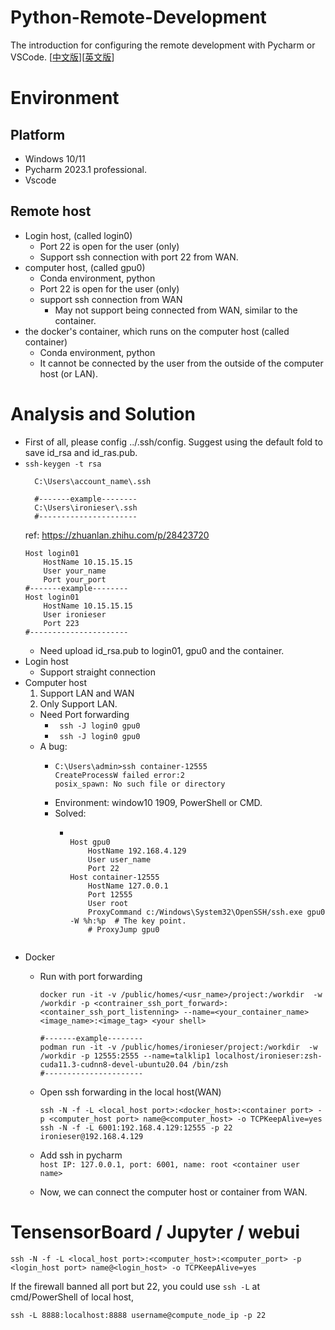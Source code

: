 # Python-Remote-Development
The introduction for configuring the remote development with Pycharm or VSCode. 
[[中文版](https://github.com/Ironieser/Python-Remote-Development/blob/main/README_chs.md)][[英文版](https://github.com/Ironieser/Python-Remote-Development/blob/main/README.md)]
# Environment
## Platform
  - Windows 10/11
  - Pycharm 2023.1 professional.
  - Vscode
## Remote host
  - Login host, (called login0)
    - Port 22 is open for the user (only)
    - Support ssh connection with port 22 from WAN.
  - computer host, (called gpu0)
    - Conda environment, python
    - Port 22 is open for the user (only)
    - support ssh connection from WAN
      - May not support being connected from WAN, similar to the container.
  - the docker's container, which runs on the computer host (called container)
    - Conda environment, python   
    - It cannot be connected by the user from the outside of the computer host (or LAN).
# Analysis and Solution  
  - First of all, please config ../.ssh/config. Suggest using the default fold to save id_rsa and id_ras.pub.
  - ```ssh-keygen -t rsa```
    ```
      C:\Users\account_name\.ssh
    
      #-------example--------
      C:\Users\ironieser\.ssh
      #----------------------
    ```
    ref: https://zhuanlan.zhihu.com/p/28423720
    ```config
    Host login01
        HostName 10.15.15.15
        User your_name
        Port your_port
    #-------example--------
    Host login01
        HostName 10.15.15.15
        User ironieser
        Port 223
    #----------------------
    ```
      - Need upload id_rsa.pub to login01, gpu0 and the container.
  - Login host
    - Support straight connection
  - Computer host
    1. Support LAN and WAN
    2. Only Support LAN.
      - Need Port forwarding  
        - ``` ssh -J login0 gpu0```
        - ``` ssh -J login0 gpu0```
    - A bug:
        - ```shell
          C:\Users\admin>ssh container-12555
          CreateProcessW failed error:2
          posix_spawn: No such file or directory
          ```
        - Environment: window10 1909, PowerShell or CMD.
      - Solved:
        - ```shell
  
          Host gpu0
              HostName 192.168.4.129
              User user_name
              Port 22
          Host container-12555
              HostName 127.0.0.1
              Port 12555
              User root
              ProxyCommand c:/Windows\System32\OpenSSH/ssh.exe gpu0 -W %h:%p  # The key point.
              # ProxyJump gpu0
        ```
  - Docker
    - Run with port forwarding
      ```
      docker run -it -v /public/homes/<usr_name>/project:/workdir  -w /workdir -p <contrainer_ssh_port_forward>:<container_ssh_port_listenning> --name=<your_container_name> <image_name>:<image_tag> <your shell>

      #-------example--------
      podman run -it -v /public/homes/ironieser/project:/workdir  -w /workdir -p 12555:2555 --name=talklip1 localhost/ironieser:zsh-cuda11.3-cudnn8-devel-ubuntu20.04 /bin/zsh
      #----------------------
      ```
      
    - Open ssh forwarding in the local host(WAN)
      ```
      ssh -N -f -L <local_host port>:<docker_host>:<container port> -p <computer_host port> name@<computer_host> -o TCPKeepAlive=yes
      ssh -N -f -L 6001:192.168.4.129:12555 -p 22 ironieser@192.168.4.129
      ```
    - Add ssh in pycharm  
      ```host IP: 127.0.0.1, port: 6001, name: root <container user name>```  
    - Now, we can connect the computer host or container from WAN.

# TensensorBoard / Jupyter / webui
```
ssh -N -f -L <local_host port>:<computer_host>:<computer_port> -p <login_host port> name@<login_host> -o TCPKeepAlive=yes
```
If the firewall banned all port but 22, you could use ```ssh -L``` at cmd/PowerShell of local host,
```
ssh -L 8888:localhost:8888 username@compute_node_ip -p 22
```
